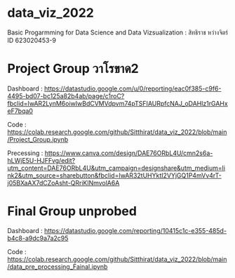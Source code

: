 # data_viz_2022
Basic Progarmming for Data Science and Data Vizsualization : สิทธิราช หว่างจิตร์ ID 623020453-9 


# Project Group วาโรขาด2
Dashboard : https://datastudio.google.com/u/0/reporting/eac0f385-c9f6-4495-bd07-bc125a82b4ab/page/c1roC?fbclid=IwAR2LynM6oiwIwBdCVMVdpvm74pTSFIAURpfcNAJ_oDAHlz1rGAHxeF7bqa0

Code : https://colab.research.google.com/github/Sitthirat/data_viz_2022/blob/main/Project_Group.ipynb

Precessing : https://www.canva.com/design/DAE76ORbL4U/cmn2s6a-hLWjE5U-HJFFvg/edit?utm_content=DAE76ORbL4U&utm_campaign=designshare&utm_medium=link2&utm_source=sharebutton&fbclid=IwAR32tUHYktI2VYjGQ1P4mVv4rT-j05BXaAX7dCZoAsht-QRriKlNmvolA6A


# Final Group unprobed
Dashboard : https://datastudio.google.com/reporting/10415c1c-e355-485d-b4c8-a9dc9a7a2c95

Code : https://colab.research.google.com/github/Sitthirat/data_viz_2022/blob/main/data_pre_processing_Fainal.ipynb

